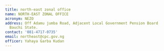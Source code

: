 ```yaml
---
title: north-east zonal office
name: NORTH-EAST ZONAL OFFICE
acronym: NEZO
address: Off Adamu jumba Road, Adjacent Local Government Pension Board, GRA, Bauchi,
  Bauchi State.
contact: '081-4717-0735'
email: northeast@cpc.gov.ng
officer: Yahaya Garba Kudan
---
```


